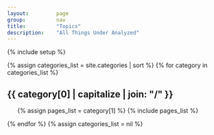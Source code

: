 ```yaml
---
layout:         page
group:          nav
title:          "Topics"
description:    "All Things Under Analyzed"
---
```


{% include setup %}

<!-- <ul class="tag_box inline">
  {% assign categories_list = site.categories | sort %}
  {% include categories_list %}
</ul> -->

{% assign categories_list = site.categories | sort %}
{% for category in categories_list %} 
  <h2 id="{{ category[0] }}">{{ category[0] | capitalize | join: "/" }}</h2>
  <ul>
    {% assign pages_list = category[1] %}  
    {% include pages_list %}
  </ul>
{% endfor %}
{% assign categories_list = nil %}
